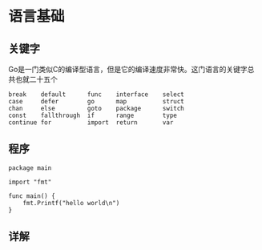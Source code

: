 # 语言基础

## 关键字

Go是一门类似C的编译型语言，但是它的编译速度非常快。这门语言的关键字总共也就二十五个

```
break    default      func    interface    select
case     defer        go      map          struct
chan     else         goto    package      switch
const    fallthrough  if      range        type
continue for          import  return       var
```

## 程序



```
package main

import "fmt"

func main() {
	fmt.Printf("hello world\n")
}
```

## 详解